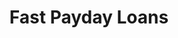 ---
title: Fast Payday Loans
slug: fast-payday-loans
updated-on: '2024-05-30T13:44:31.749Z'
created-on: '2024-05-30T13:41:46.671Z'
published-on: '2024-05-30T13:54:32.469Z'
f_city-state-2:
- cms/city/champaign-il.md
- cms/city/crowley-la.md
- cms/city/dayton-oh.md
f_locations:
- cms/payday-loan/fast-payday-loans-17891.md
- cms/payday-loan/fast-payday-loans-17892.md
- cms/payday-loan/fast-payday-loans-17893.md
- cms/payday-loan/fast-payday-loans-17894.md
- cms/payday-loan/fast-payday-loans-17895.md
f_states:
- cms/state/illinois.md
- cms/state/louisiana.md
- cms/state/ohio.md
layout: '[company].html'
tags: company
---